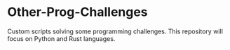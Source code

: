 # Other-Prog-Challenges
Custom scripts solving some programming challenges. This repository will focus on Python and Rust languages.

